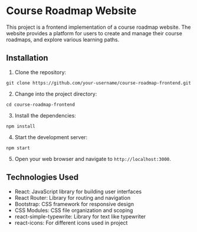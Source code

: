 # Course Roadmap Website

This project is a frontend implementation of a course roadmap website. The website provides a platform for users to create and manage their course roadmaps, and explore various learning paths.


## Installation

1. Clone the repository:

```
git clone https://github.com/your-username/course-roadmap-frontend.git
```

2. Change into the project directory:

```
cd course-roadmap-frontend
```

3. Install the dependencies:

```
npm install
```

4. Start the development server:

```
npm start
```

5. Open your web browser and navigate to `http://localhost:3000`.

## Technologies Used

- React: JavaScript library for building user interfaces
- React Router: Library for routing and navigation
- Bootstrap: CSS framework for responsive design
- CSS Modules: CSS file organization and scoping
- react-simple-typewrite: Library for text like typewriter
- react-icons: For different icons used in project

